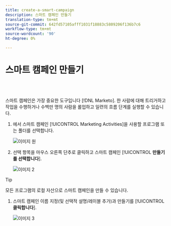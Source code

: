```yaml
---
title: create-a-smart-campaign
description: 스마트 캠페인 만들기
translation-type: tm+mt
source-git-commit: 642fd57105afff1031f18883c5809206f136b7c6
workflow-type: tm+mt
source-wordcount: '90'
ht-degree: 0%

---
```



# 스마트 캠페인 만들기

<br> 

스마트 캠페인은 가장 중요한 도구입니다 [!DNL Marketo]. 한 사람에 대해 트리거하고 작업을 수행하거나 수백만 명의 사람을 롤업하고 일련의 흐름 단계를 실행할 수 있습니다.

1. 에서 스마트 캠페인 [!UICONTROL Marketing Activities]을 사용할 프로그램 또는 폴더를 선택합니다.

   ![이미지 원](/help/sky/assets/smart-campaigns/create-a-smart-campaign/create-a-smart-campaign-1.png)

1. 선택 항목을 마우스 오른쪽 단추로 클릭하고 스마트 캠페인 [!UICONTROL **만들기를 선택합니다**].

   ![이미지 2](/help/sky/assets/smart-campaigns/create-a-smart-campaign/create-a-smart-campaign-2.png)

>[!TIP]
>
>모든 프로그램의 로컬 자산으로 스마트 캠페인을 만들 수 있습니다.

1. 스마트 캠페인 이름 지정(및 선택적 설명/레이블 추가)과 만들기를 [!UICONTROL **클릭합니다**].

   ![이미지 3](/help/sky/assets/smart-campaigns/create-a-smart-campaign/create-a-smart-campaign-3.png)
